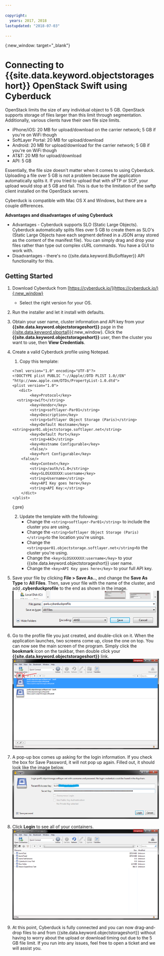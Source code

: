```yaml
---

copyright:
  years: 2017, 2018
lastupdated: "2018-07-03"

---
```

{:new_window: target="_blank"}


# Connecting to {{site.data.keyword.objectstorageshort}} OpenStack Swift using Cyberduck

OpenStack limits the size of any individual object to 5 GB. OpenStack supports storage of files larger than this limit through segmentation. Additionally, various clients have their own file size limits.

- iPhone/iOS: 20 MB for upload/download on the carrier network; 5 GB if you're on WiFi though
- SoftLayer Portal: 20 MB for upload/download
- Android: 20 MB for upload/download for the carrier network; 5 GB if you're on WiFi though
- AT&T: 20 MB for upload/download
- API: 5 GB

Essentially, the file size doesn't matter when it comes to using Cyberduck. Uploading a file over 5 GB is not a problem because the application automatically splits it. If you tried to upload that with sFTP or SCP, your upload would stop at 5 GB and fail. This is due to the limitation of the swftp client installed on the OpenStack servers.  

Cyberduck is compatible with Mac OS X and Windows, but there are a couple differences.

**Advantages and disadvantages of using Cyberduck**

 - Advantages - Cyberduck supports SLO (Static Large Objects). Cyberduck automatically splits files over 5 GB to create them as SLO's (Static Large Objects have each segment defined in a JSON array stored as the content of the manifest file).  You can simply drag and drop your files rather than type out complex cURL commands. You have a GUI to work with.
 - Disadvantages - there's no {{site.data.keyword.BluSoftlayer}} API functionality for this.
</table>


## Getting Started

1. Download Cyberduck from [https://cyberduck.io/](https://cyberduck.io/){:new_window} 
   - Select the right version for your OS.
2. Run the installer and let it install with defaults.
3. Obtain your user name, cluster information and API key from your **{{site.data.keyword.objectstorageshort}}** page in the [{{site.data.keyword.slportal}}](https://control.softlayer.com/){:new_window}. Click the **{{site.data.keyword.objectstorageshort}}** user, then the cluster you want to use, then **View Credentials**.
4. Create a valid Cyberduck profile using Notepad.
     1. Copy this template:
     ```
     <?xml version="1.0" encoding="UTF-8"?>
     <!DOCTYPE plist PUBLIC "-//Apple//DTD PLIST 1.0//EN" 
     "http://www.apple.com/DTDs/PropertyList-1.0.dtd">
     <plist version="1.0">
        <dict>
             <key>Protocol</key>
       <string>swift</string>
             <key>Vendor</key>
             <string>softlayer-Par01</string>
             <key>Description</key>
             <string>Softlayer Object Storage (Paris)</string>
             <key>Default Hostname</key>
     <string>par01.objectstorage.softlayer.net</string>
             <key>Default Port</key>
             <string>443</string>
             <key>Hostname Configurable</key>
             <false/>
             <key>Port Configurable</key>
         <false/>
             <key>Context</key>
             <string>/auth/v1.0</string>
             <key>SLOSXXXXXX:username</key>
             <string>Username</string>
             <key>API Key goes here</key>
             <string>API Key:</string>
         </dict>
     </plist>
     ```
     {:pre}
     
     
     2. Update the template with the following:
        - Change the `<string>softlayer-Par01</string>` to include the cluster you are using.
        - Change the `<string>Softlayer Object Storage (Paris)</string>`to the location you're usings.
        - Change the `<string>par01.objectstorage.softlayer.net</string>`to the cluster you're using.
        - Change the `<key>SLOSXXXXXX:username</key>` to your {{site.data.keyword.objectstorageshort}} user name. 
        - Change the `<key>API Key goes here</key>` to your full API key.

5. Save your file by clicking **File > Save As..**, and change the **Save As Type** to **All Files**. Then, save your file with the name of the cluster, and add **.cyberduckprofile** to the end as shown in the image. <br/> ![Cyberduck Profile](/images/cyberduck_fig1.png)

6. Go to the profile file you just created, and double-click on it. When the application launches, two screens come up, close the one on top. You can now see the main screen of the program. Simply click the **bookmark** icon on the taskbar, then double click your **{{site.data.keyword.objectstorageshort}}** link. <br/> ![](/images/cyberduck_fig2.png)
 
7. A pop-up box comes up asking for the login information. If you check the box for Save Password, it will not pop up again.  Filled out, it should look like the image below. <br/> ![](/images/cyberduck_fig3.png)

8. Click **Login** to see all of your containers. <br/> ![](/images/cyberduck_fig4.png)

9. At this point, Cyberduck is fully connected and you can now drag-and-drop files to and from {{site.data.keyword.objectstorageshort}} without having to worry about the upload or download timing out due to the 5 GB file limit. If you run into any issues, feel free to open a ticket and we will assist you.
